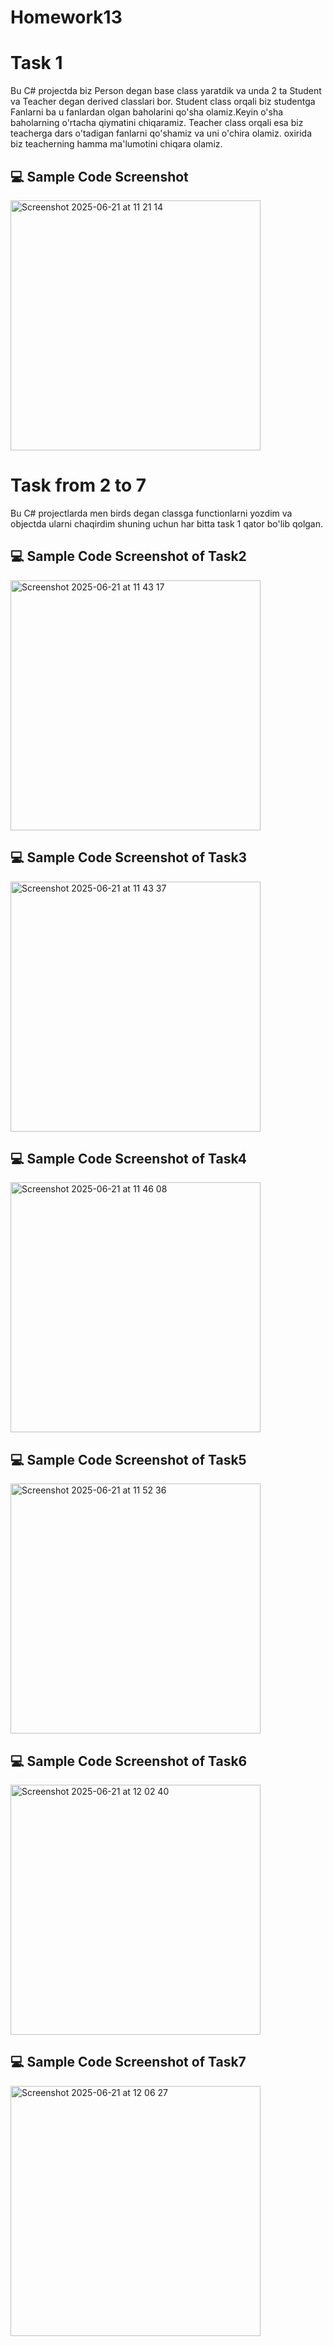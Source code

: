 # Homework13

# Task 1 

Bu C# projectda biz Person degan base class yaratdik va unda 2 ta Student va Teacher degan derived classlari bor. Student class orqali biz studentga Fanlarni ba u fanlardan olgan baholarini qo'sha olamiz.Keyin o'sha baholarning o'rtacha qiymatini chiqaramiz. Teacher class orqali esa biz teacherga dars o'tadigan fanlarni qo'shamiz va uni o'chira olamiz. oxirida biz teacherning hamma ma'lumotini chiqara olamiz.

## 💻 Sample Code Screenshot

<img width="400" alt="Screenshot 2025-06-21 at 11 21 14" src="https://github.com/user-attachments/assets/c85cbda0-1d68-42bc-9d16-651bf047b7ac" />

# Task from 2  to 7

Bu C# projectlarda men birds degan classga functionlarni yozdim va objectda ularni chaqirdim shuning uchun har bitta task 1 qator bo'lib qolgan.
## 💻 Sample Code Screenshot of Task2

<img width="400" alt="Screenshot 2025-06-21 at 11 43 17" src="https://github.com/user-attachments/assets/ed28db85-4d03-4d42-a591-36c5e321f857" />

## 💻 Sample Code Screenshot of Task3

<img width="400" alt="Screenshot 2025-06-21 at 11 43 37" src="https://github.com/user-attachments/assets/727c08af-a3ea-47c9-85a9-69992d8e5e34" />

## 💻 Sample Code Screenshot of Task4

<img width="400" alt="Screenshot 2025-06-21 at 11 46 08" src="https://github.com/user-attachments/assets/7f907547-a9b6-4285-93f6-778a8eff5aa0" />

## 💻 Sample Code Screenshot of Task5

<img width="400" alt="Screenshot 2025-06-21 at 11 52 36" src="https://github.com/user-attachments/assets/d31489a0-1975-4168-9d3b-313919ba6122" />

## 💻 Sample Code Screenshot of Task6

<img width="400" alt="Screenshot 2025-06-21 at 12 02 40" src="https://github.com/user-attachments/assets/f3be2a0f-75d8-4e95-8fe1-3455efcfd23b" />

## 💻 Sample Code Screenshot of Task7

<img width="400" alt="Screenshot 2025-06-21 at 12 06 27" src="https://github.com/user-attachments/assets/6d4470f1-7a3b-49d2-a348-dd366d1009a1" />

 
